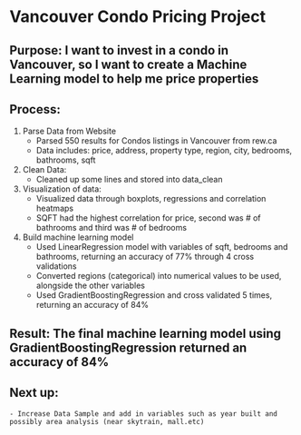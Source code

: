 # Vancouver Condo Pricing Project

## Purpose: I want to invest in a condo in Vancouver, so I want to create a Machine Learning model to help me price properties

## Process:
1. Parse Data from Website
    - Parsed 550 results for Condos listings in Vancouver from rew.ca
    - Data includes: price, address, property type, region, city, bedrooms, bathrooms, sqft
2. Clean Data: 
    - Cleaned up some lines and stored into data_clean
3. Visualization of data:
    - Visualized data through boxplots, regressions and correlation heatmaps
    - SQFT had the highest correlation for price, second was # of bathrooms and third was # of bedrooms
4. Build machine learning model
    - Used LinearRegression model with variables of sqft, bedrooms and bathrooms, returning an accuracy of 77% through 4 cross validations
    - Converted regions (categorical) into numerical values to be used, alongside the other variables
    - Used GradientBoostingRegression and cross validated 5 times, returning an accuracy of 84%

## Result: The final machine learning model using GradientBoostingRegression returned an accuracy of 84% 

## Next up:
    - Increase Data Sample and add in variables such as year built and possibly area analysis (near skytrain, mall.etc)


 